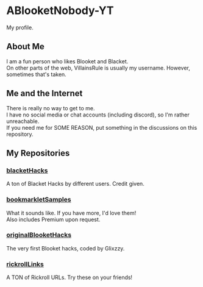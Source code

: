 # ABlooketNobody-YT
My profile.
## About Me
I am a fun person who likes Blooket and Blacket.<br>
On other parts of the web, VillainsRule is usually my username. However, sometimes that's taken.
## Me and the Internet
There is really no way to get to me.<br>
I have no social media or chat accounts (including discord), so I'm rather unreachable.<br>
If you need me for SOME REASON, put something in the discussions on this repository.
## My Repositories
### [blacketHacks](https://github.com/ABlooketNobody-YT/blacketHacks)
A ton of Blacket Hacks by different users. Credit given.
### [bookmarkletSamples](https://github.com/ABlooketNobody-YT/bookmarkletSamples)
What it sounds like. If you have more, I'd love them!<br>
Also includes Premium upon request.
### [originalBlooketHacks](https://github.com/ABlooketNobody-YT/originalBlooketHacks)
The very first Blooket hacks, coded by Glixzzy.
### [rickrollLinks](https://github.com/ABlooketNobody-YT/rickrollLinks)
A TON of Rickroll URLs. Try these on your friends!
